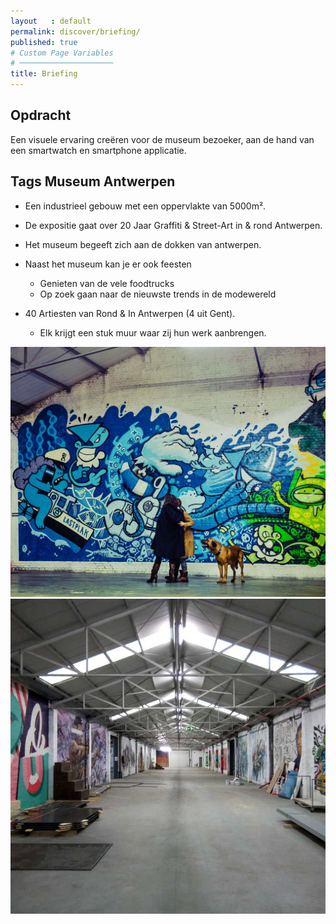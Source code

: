 ```yaml
---
layout   : default
permalink: discover/briefing/
published: true
# Custom Page Variables
# ─────────────────────
title: Briefing
---
```


Opdracht
---
Een visuele ervaring creëren voor de museum bezoeker, aan de hand van een smartwatch en smartphone applicatie.


Tags Museum Antwerpen
---


- Een industrieel gebouw met een oppervlakte van 5000m².
- De expositie gaat over 20 Jaar Graffiti & Street-Art in & rond Antwerpen.
- Het museum begeeft zich aan de dokken van antwerpen.
- Naast het museum kan je er ook feesten
  * Genieten van de vele foodtrucks
  * Op zoek gaan naar de nieuwste trends in de modewereld

- 40 Artiesten van Rond & In Antwerpen (4 uit Gent).
  * Elk krijgt een stuk muur waar zij hun werk aanbrengen.



<img src="../../assets/Images/25329261948_bd24e9bf34_b.jpg" class="tag col-6">
<img src="../../assets/Images/05df4c73f570c3243a685c920fa35f7d-802x802.jpg" class="tag col-5">

